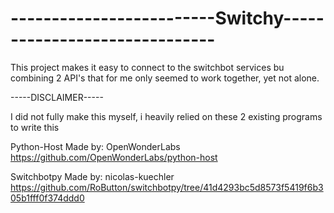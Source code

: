 # -------------------------Switchy------------------------------
This project makes it easy to connect to the switchbot services bu combining 2 API's that for me only seemed to work together, yet not alone.


-----DISCLAIMER-----

I did not fully make this myself, i heavily relied on these 2 existing programs to write this

Python-Host
Made by: OpenWonderLabs
https://github.com/OpenWonderLabs/python-host

Switchbotpy
Made by: nicolas-kuechler
https://github.com/RoButton/switchbotpy/tree/41d4293bc5d8573f5419f6b305b1fff0f374ddd0
